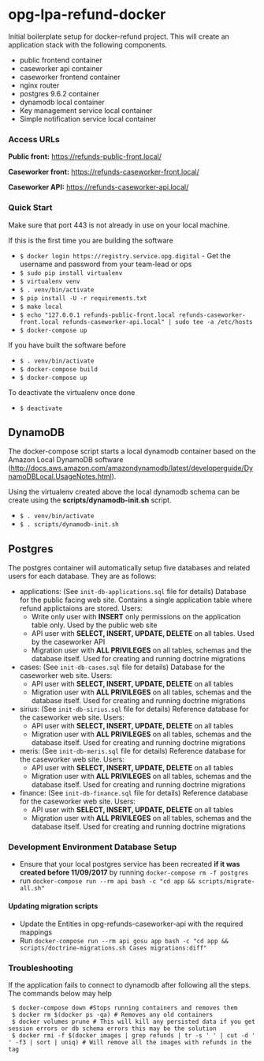 # opg-lpa-refund-docker

Initial boilerplate setup for docker-refund project.  This will create an application stack with the following components.

- public frontend container
- caseworker api container
- caseworker frontend container
- nginx router
- postgres 9.6.2 container
- dynamodb local container
- Key management service local container
- Simple notification service local container

### Access URLs

**Public front:** https://refunds-public-front.local/

**Caseworker front:** https://refunds-caseworker-front.local/

**Caseworker API:** https://refunds-caseworker-api.local/


### Quick Start

Make sure that port 443 is not already in use on your local machine.

If this is the first time you are building the software

 - `$ docker login https://registry.service.opg.digital` - Get the username and password from your team-lead or ops
 - `$ sudo pip install virtualenv` 
 - `$ virtualenv venv`
 - `$ . venv/bin/activate`
 - `$ pip install -U -r requirements.txt`
 - `$ make local`
 - `$ echo "127.0.0.1 refunds-public-front.local refunds-caseworker-front.local refunds-caseworker-api.local" | sudo tee -a /etc/hosts`
 - `$ docker-compose up` 

If you have built the software before
 
  - `$ . venv/bin/activate`
  - `$ docker-compose build`
  - `$ docker-compose up`
  
To deactivate the virtualenv once done
 
  - `$ deactivate`

## DynamoDB
The docker-compose script starts a local dynamodb container based on the Amazon Local DynamoDB software (http://docs.aws.amazon.com/amazondynamodb/latest/developerguide/DynamoDBLocal.UsageNotes.html).

Using the virtualenv created above the local dynamodb schema can be create using the **scripts/dynamodb-init.sh** script.

- `$ . venv/bin/activate`
- `$ . scripts/dynamodb-init.sh`


## Postgres
The postgres container will automatically setup five databases and related users for each database. They are as follows:
 
- applications: (See `init-db-applications.sql` file for details) Database for the public facing web site. Contains a single application table where refund applictaions are stored. Users:
    - Write only user with **INSERT** only permissions on the application table only. Used by the public web site
    - API user with **SELECT, INSERT, UPDATE, DELETE** on all tables. Used by the caseworker API
    - Migration user with **ALL PRIVILEGES** on all tables, schemas and the database itself. Used for creating and running doctrine migrations
- cases: (See `init-db-cases.sql` file for details) Database for the caseworker web site. Users:
    - API user with **SELECT, INSERT, UPDATE, DELETE** on all tables
    - Migration user with **ALL PRIVILEGES** on all tables, schemas and the database itself. Used for creating and running doctrine migrations
- sirius: (See `init-db-sirius.sql` file for details) Reference database for the caseworker web site. Users:
    - API user with **SELECT, INSERT, UPDATE, DELETE** on all tables
    - Migration user with **ALL PRIVILEGES** on all tables, schemas and the database itself. Used for creating and running doctrine migrations
- meris: (See `init-db-meris.sql` file for details) Reference database for the caseworker web site. Users:
    - API user with **SELECT, INSERT, UPDATE, DELETE** on all tables
    - Migration user with **ALL PRIVILEGES** on all tables, schemas and the database itself. Used for creating and running doctrine migrations
- finance: (See `init-db-finance.sql` file for details) Reference database for the caseworker web site. Users:
    - API user with **SELECT, INSERT, UPDATE, DELETE** on all tables
    - Migration user with **ALL PRIVILEGES** on all tables, schemas and the database itself. Used for creating and running doctrine migrations
 
### Development Environment Database Setup

- Ensure that your local postgres service has been recreated **if it was created before 11/09/2017** by running `docker-compose rm -f postgres`
- run `docker-compose run --rm api bash -c "cd app && scripts/migrate-all.sh"`

#### Updating migration scripts

- Update the Entities in opg-refunds-caseworker-api with the required mappings
- Run `docker-compose run --rm api gosu app bash -c "cd app && scripts/doctrine-migrations.sh Cases migrations:diff"`

### Troubleshooting

If the application fails to connect to dynamodb after following all the steps. The commands below may help
```
 $ docker-compose down #Stops running containers and removes them
 $ docker rm $(docker ps -qa) # Removes any old containers
 $ docker volumes prune # This will kill any persisted data if you get session errors or db schema errors this may be the solution
 $ docker rmi -f $(docker images | grep refunds | tr -s ' ' | cut -d ' ' -f3 | sort | uniq) # Will remove all the images with refunds in the tag
```
